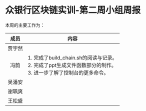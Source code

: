 # 众银行区块链实训-第二周小组周报
本周的主要工作为：

成员|内容
:----:|---
贾宇然|
冯韵|1. 完成了build_chain.sh的阅读与记录。<br />2. 完成了ppt生成文件函数部分的制作。<br />3. 进一步了解了控制台的更多命令。
吴潘安|
谢珮爽|                                                              
王松盛|
